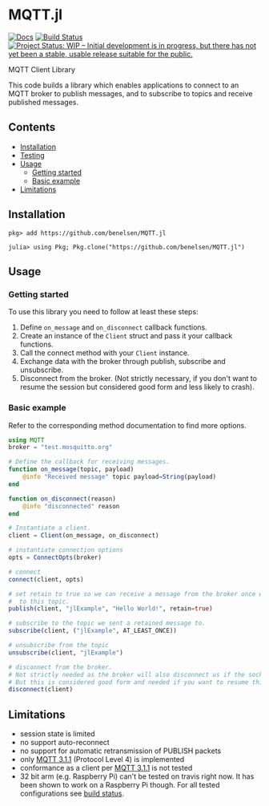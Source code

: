# MQTT.jl

[![Docs](https://img.shields.io/badge/docs-dev-blue.svg)][dev-docs-url]
[![Build Status][travis-badge-url]][travis-url]
[![Project Status: WIP – Initial development is in progress, but there has not yet been a stable, usable release suitable for the public.](repostatus-wip-svg)](repostatus-wip)

MQTT Client Library

This code builds a library which enables applications to connect to an MQTT broker to publish messages, and to subscribe to topics and receive published messages.

## Contents
* [Installation](#installation)
* [Testing](#testing)
* [Usage](#usage)
    * [Getting started](#getting-started)
    * [Basic example](#basic-example)
* [Limitations](#limitations)

## Installation
```julia-repl
pkg> add https://github.com/benelsen/MQTT.jl
```

```julia-repl
julia> using Pkg; Pkg.clone("https://github.com/benelsen/MQTT.jl")
```

## Usage

### Getting started
To use this library you need to follow at least these steps:
1. Define `on_message` and `on_disconnect` callback functions.
2. Create an instance of the `Client` struct and pass it your callback functions.
3. Call the connect method with your `Client` instance.
4. Exchange data with the broker through publish, subscribe and unsubscribe.
5. Disconnect from the broker. (Not strictly necessary, if you don't want to resume the session but considered good form and less likely to crash).

### Basic example
Refer to the corresponding method documentation to find more options.

```julia
using MQTT
broker = "test.mosquitto.org"

# Define the callback for receiving messages.
function on_message(topic, payload)
    @info "Received message" topic payload=String(payload)
end

function on_disconnect(reason)
    @info "disconnected" reason
end

# Instantiate a client.
client = Client(on_message, on_disconnect)

# instantiate connection options
opts = ConnectOpts(broker)

# connect
connect(client, opts)

# set retain to true so we can receive a message from the broker once we subscribe
#  to this topic.
publish(client, "jlExample", "Hello World!", retain=true)

# subscribe to the topic we sent a retained message to.
subscribe(client, ("jlExample", AT_LEAST_ONCE))

# unsubscribe from the topic
unsubscribe(client, "jlExample")

# disconnect from the broker.
# Not strictly needed as the broker will also disconnect us if the socket is closed.
# But this is considered good form and needed if you want to resume this session later.
disconnect(client)
```

## Limitations
- session state is limited
- no support auto-reconnect
- no support for automatic retransmission of PUBLISH packets
- only [MQTT 3.1.1][mqtt-spec] (Protocol Level 4) is implemented
- conformance as a client per [MQTT 3.1.1][mqtt-spec-conformance] is not tested
- 32 bit arm (e.g. Raspberry Pi) can't be tested on travis right now.
    It has been shown to work on a Raspberry Pi though.
    For all tested configurations see [build status][travis-url].

[dev-docs-url]: https://benelsen.github.io/MQTT.jl/julia1-support/

[travis-url]: https://travis-ci.org/benelsen/MQTT.jl
[travis-badge-url]: https://travis-ci.org/benelsen/MQTT.jl.svg?branch=julia1-support

[repostatus-wip]: https://www.repostatus.org/#wip
[repostatus-wip-svg]: https://www.repostatus.org/badges/latest/wip.svg

[mqtt-spec]: http://docs.oasis-open.org/mqtt/mqtt/v3.1.1/errata01/os/mqtt-v3.1.1-errata01-os-complete.html
[mqtt-spec-conformance]: http://docs.oasis-open.org/mqtt/mqtt/v3.1.1/errata01/os/mqtt-v3.1.1-errata01-os-complete.html#_Toc442180942
